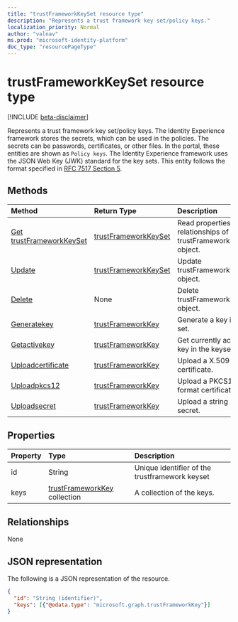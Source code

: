 ```yaml
---
title: "trustFrameworkKeySet resource type"
description: "Represents a trust framework key set/policy keys."
localization_priority: Normal
author: "valnav"
ms.prod: "microsoft-identity-platform"
doc_type: "resourcePageType"
---
```


# trustFrameworkKeySet resource type

[!INCLUDE [beta-disclaimer](../../includes/beta-disclaimer.md)]

Represents a trust framework key set/policy keys. The Identity Experience framework stores the secrets, which can be used in the policies. The secrets can be passwords, certificates, or other files. In the portal, these entities are shown as `Policy keys`. The Identity Experience framework uses the JSON Web Key (JWK) standard for the key sets. This entity follows the format specified in [RFC 7517 Section 5](https://tools.ietf.org/html/rfc7517#section-5).

## Methods

| Method       | Return Type | Description |
|:-------------|:------------|:------------|
| [Get trustFrameworkKeySet](../api/trustframeworkkeyset-get.md) | [trustFrameworkKeySet](trustframeworkkeyset.md) | Read properties and relationships of trustFrameworkKeySet object. |
| [Update](../api/trustframeworkkeyset-update.md) | [trustFrameworkKeySet](trustframeworkkeyset.md) | Update trustFrameworkKeySet object. |
| [Delete](../api/trustframeworkkeyset-delete.md) | None | Delete trustFrameworkKeySet object. |
|[Generatekey](../api/trustframeworkkeyset-generatekey.md)|[trustFrameworkKey](trustframeworkkey.md)| Generate a key in key set. |
|[Getactivekey](../api/trustframeworkkeyset-getactivekey.md)|[trustFrameworkKey](trustframeworkkey.md)| Get currently active key in the keyset. |
|[Uploadcertificate](../api/trustframeworkkeyset-uploadcertificate.md)|[trustFrameworkKey](trustframeworkkey.md)| Upload a X.509 certificate. |
|[Uploadpkcs12](../api/trustframeworkkeyset-uploadpkcs12.md)|[trustFrameworkKey](trustframeworkkey.md)| Upload a PKCS12 format certificate. |
|[Uploadsecret](../api/trustframeworkkeyset-uploadsecret.md)|[trustFrameworkKey](trustframeworkkey.md)| Upload a string based secret. |

## Properties

| Property     | Type        | Description |
|:-------------|:------------|:------------|
|id|String| Unique identifier of the trustframework keyset |
|keys|[trustFrameworkKey](trustframeworkkey.md) collection| A collection of the keys. |

## Relationships

None

## JSON representation

The following is a JSON representation of the resource.

<!-- {
  "blockType": "resource",
  "optionalProperties": [

  ],
  "@odata.type": "microsoft.graph.trustFrameworkKeySet",
  "baseType": "",
  "keyProperty": "id"
}-->

```json
{
  "id": "String (identifier)",
  "keys": [{"@odata.type": "microsoft.graph.trustFrameworkKey"}]
}
```

<!-- uuid: 16cd6b66-4b1a-43a1-adaf-3a886856ed98
2019-02-04 14:57:30 UTC -->
<!-- {
  "type": "#page.annotation",
  "description": "trustFrameworkKeySet resource",
  "keywords": "",
  "section": "documentation",
  "tocPath": ""
}-->
